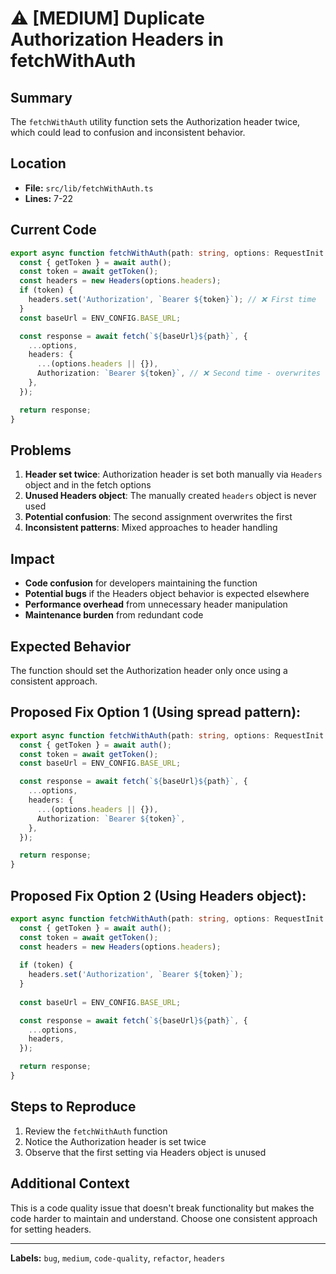 # ⚠️ [MEDIUM] Duplicate Authorization Headers in fetchWithAuth

## **Summary**
The `fetchWithAuth` utility function sets the Authorization header twice, which could lead to confusion and inconsistent behavior.

## **Location**
- **File:** `src/lib/fetchWithAuth.ts`
- **Lines:** 7-22

## **Current Code**
```typescript
export async function fetchWithAuth(path: string, options: RequestInit = {}) {
  const { getToken } = await auth();
  const token = await getToken();
  const headers = new Headers(options.headers);
  if (token) {
    headers.set('Authorization', `Bearer ${token}`); // ❌ First time
  }
  const baseUrl = ENV_CONFIG.BASE_URL;

  const response = await fetch(`${baseUrl}${path}`, {
    ...options,
    headers: {
      ...(options.headers || {}),
      Authorization: `Bearer ${token}`, // ❌ Second time - overwrites first
    },
  });

  return response;
}
```

## **Problems**
1. **Header set twice**: Authorization header is set both manually via `Headers` object and in the fetch options
2. **Unused Headers object**: The manually created `headers` object is never used
3. **Potential confusion**: The second assignment overwrites the first
4. **Inconsistent patterns**: Mixed approaches to header handling

## **Impact**
- **Code confusion** for developers maintaining the function
- **Potential bugs** if the Headers object behavior is expected elsewhere
- **Performance overhead** from unnecessary header manipulation
- **Maintenance burden** from redundant code

## **Expected Behavior**
The function should set the Authorization header only once using a consistent approach.

## **Proposed Fix Option 1** (Using spread pattern):
```typescript
export async function fetchWithAuth(path: string, options: RequestInit = {}) {
  const { getToken } = await auth();
  const token = await getToken();
  const baseUrl = ENV_CONFIG.BASE_URL;

  const response = await fetch(`${baseUrl}${path}`, {
    ...options,
    headers: {
      ...(options.headers || {}),
      Authorization: `Bearer ${token}`,
    },
  });

  return response;
}
```

## **Proposed Fix Option 2** (Using Headers object):
```typescript
export async function fetchWithAuth(path: string, options: RequestInit = {}) {
  const { getToken } = await auth();
  const token = await getToken();
  const headers = new Headers(options.headers);
  
  if (token) {
    headers.set('Authorization', `Bearer ${token}`);
  }
  
  const baseUrl = ENV_CONFIG.BASE_URL;

  const response = await fetch(`${baseUrl}${path}`, {
    ...options,
    headers,
  });

  return response;
}
```

## **Steps to Reproduce**
1. Review the `fetchWithAuth` function
2. Notice the Authorization header is set twice
3. Observe that the first setting via Headers object is unused

## **Additional Context**
This is a code quality issue that doesn't break functionality but makes the code harder to maintain and understand. Choose one consistent approach for setting headers.

---
**Labels:** `bug`, `medium`, `code-quality`, `refactor`, `headers`